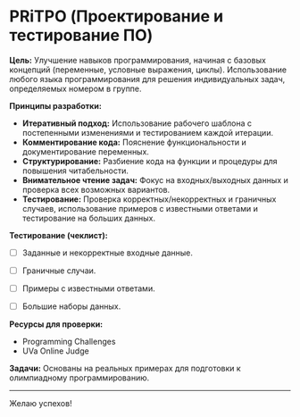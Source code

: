 # PRiTPO (Проектирование и тестирование ПО)

**Цель:** Улучшение навыков программирования, начиная с базовых концепций (переменные, условные выражения, циклы). Использование любого языка программирования для решения индивидуальных задач, определяемых номером в группе.

**Принципы разработки:**

* **Итеративный подход:** Использование рабочего шаблона с постепенными изменениями и тестированием каждой итерации.
* **Комментирование кода:** Пояснение функциональности и документирование переменных.
* **Структурирование:** Разбиение кода на функции и процедуры для повышения читабельности.
* **Внимательное чтение задач:** Фокус на входных/выходных данных и проверка всех возможных вариантов.
* **Тестирование:** Проверка корректных/некорректных и граничных случаев, использование примеров с известными ответами и тестирование на больших данных.

**Тестирование (чеклист):**

* [ ] Заданные и некорректные входные данные.
* [ ] Граничные случаи.
* [ ] Примеры с известными ответами.
* [ ] Большие наборы данных.


**Ресурсы для проверки:**

* Programming Challenges
* UVa Online Judge


**Задачи:** Основаны на реальных примерах для подготовки к олимпиадному программированию.


---
Желаю успехов!